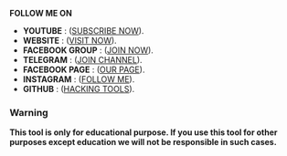 **FOLLOW ME ON**

- **YOUTUBE** : ([SUBSCRIBE NOW](https://www.youtube.com/MasterTrick1)).
- **WEBSITE** :  ([VISIT NOW](https://www.mastertrick.design)).
- **FACEBOOK GROUP** :  ([JOIN NOW](https://www.facebook.com/groups/231747098048450)).
- **TELEGRAM** :  ([JOIN CHANNEL](https://t.me/mastertrick2)).
- **FACEBOOK PAGE** : ([OUR PAGE](https://www.facebook.com/TeamVVirus)).
- **INSTAGRAM** :  ([FOLLOW ME](https://www.instagram.com/MehtanOfficial)).
- **GITHUB** :  ([HACKING TOOLS](https://www.github.com/BotolMehedi)).

### Warning

**This tool is only for educational purpose. If you use this tool for other purposes except education we will not be responsible in such cases.**

